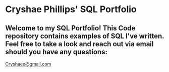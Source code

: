 # Cryshae Phillips' SQL Portfolio

## Welcome to my SQL Portfolio! This Code repository contains examples of SQL I've written. Feel free to take a look and reach out via email should you have any questions:
Cryshaee@gmail.com
